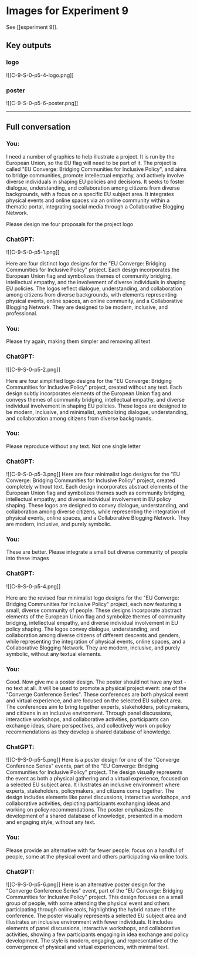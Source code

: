 # Images for Experiment 9

See [[experiment 9]].

## Key outputs

### logo

![[C-9-S-0-p5-4-logo.png]]

### poster

![[C-9-S-0-p5-6-poster.png]]

---

## Full conversation
### You:
I need a number of graphics to help illustrate a project. It is run by the European Union, so the EU flag will need to be part of it. The project is called "EU Converge: Bridging Communities for Inclusive Policy", and aims to bridge communities, promote intellectual empathy, and actively involve diverse individuals in shaping EU policies and decisions. It seeks to foster dialogue, understanding, and collaboration among citizens from diverse backgrounds, with a focus on a specific EU subject area. It integrates physical events and online spaces via an online community within a thematic portal, integrating social media through a Collaborative Blogging Network. 

Please design me four proposals for the project logo

### ChatGPT:

![[C-9-S-0-p5-1.png]]

Here are four distinct logo designs for the "EU Converge: Bridging Communities for Inclusive Policy" project. Each design incorporates the European Union flag and symbolizes themes of community bridging, intellectual empathy, and the involvement of diverse individuals in shaping EU policies. The logos reflect dialogue, understanding, and collaboration among citizens from diverse backgrounds, with elements representing physical events, online spaces, an online community, and a Collaborative Blogging Network. They are designed to be modern, inclusive, and professional.


### You:
Please try again, making them simpler and removing all text

### ChatGPT:

![[C-9-S-0-p5-2.png]]

Here are four simplified logo designs for the "EU Converge: Bridging Communities for Inclusive Policy" project, created without any text. Each design subtly incorporates elements of the European Union flag and conveys themes of community bridging, intellectual empathy, and diverse individual involvement in shaping EU policies. These logos are designed to be modern, inclusive, and minimalist, symbolizing dialogue, understanding, and collaboration among citizens from diverse backgrounds.

### You:
Please reproduce without any text. Not one single letter

### ChatGPT:

![[C-9-S-0-p5-3.png]]
Here are four minimalist logo designs for the "EU Converge: Bridging Communities for Inclusive Policy" project, created completely without text. Each design incorporates abstract elements of the European Union flag and symbolizes themes such as community bridging, intellectual empathy, and diverse individual involvement in EU policy shaping. These logos are designed to convey dialogue, understanding, and collaboration among diverse citizens, while representing the integration of physical events, online spaces, and a Collaborative Blogging Network. They are modern, inclusive, and purely symbolic.

### You:
These are better. Please integrate a small but diverse community of people into these images

### ChatGPT:

![[C-9-S-0-p5-4.png]]

Here are the revised four minimalist logo designs for the "EU Converge: Bridging Communities for Inclusive Policy" project, each now featuring a small, diverse community of people. These designs incorporate abstract elements of the European Union flag and symbolize themes of community bridging, intellectual empathy, and diverse individual involvement in EU policy shaping. The logos convey dialogue, understanding, and collaboration among diverse citizens of different descents and genders, while representing the integration of physical events, online spaces, and a Collaborative Blogging Network. They are modern, inclusive, and purely symbolic, without any textual elements.

### You:
Good. Now give me a poster design. The poster should not have any text - no text at all. It will be used to promote a physical project event: one of the "Converge Conference Series". These conferences are both physical event and virtual experience, and are focused on the selected EU subject area. The conferences aim to bring together experts, stakeholders, policymakers, and citizens in an inclusive environment. Through panel discussions, interactive workshops, and collaborative activities, participants can exchange ideas, share perspectives, and collectively work on policy recommendations as they develop a shared database of knowledge.

### ChatGPT:

![[C-9-S-0-p5-5.png]]
Here is a poster design for one of the "Converge Conference Series" events, part of the "EU Converge: Bridging Communities for Inclusive Policy" project. The design visually represents the event as both a physical gathering and a virtual experience, focused on a selected EU subject area. It illustrates an inclusive environment where experts, stakeholders, policymakers, and citizens come together. The design includes elements like panel discussions, interactive workshops, and collaborative activities, depicting participants exchanging ideas and working on policy recommendations. The poster emphasizes the development of a shared database of knowledge, presented in a modern and engaging style, without any text.

### You:
Please provide an alternative with far fewer people: focus on a handful of people, some at the physical event and others participating via online tools.

### ChatGPT:

![[C-9-S-0-p5-6.png]]
Here is an alternative poster design for the "Converge Conference Series" event, part of the "EU Converge: Bridging Communities for Inclusive Policy" project. This design focuses on a small group of people, with some attending the physical event and others participating through online tools, highlighting the hybrid nature of the conference. The poster visually represents a selected EU subject area and illustrates an inclusive environment with fewer individuals. It includes elements of panel discussions, interactive workshops, and collaborative activities, showing a few participants engaging in idea exchange and policy development. The style is modern, engaging, and representative of the convergence of physical and virtual experiences, with minimal text.
